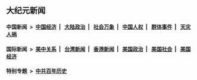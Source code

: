 ## 大纪元新闻

#### 中国新闻 &nbsp;>&nbsp; [中国经济](indexes/ncid283/README.md?05281245) &nbsp;| &nbsp; [大陆政治](indexes/ncid277/README.md?05281245) &nbsp;| &nbsp; [社会万象](indexes/ncid282/README.md?05281245) &nbsp;| &nbsp; [中国人权](indexes/ncid278/README.md?05281245) &nbsp;| &nbsp; [群体事件](indexes/ncid279/README.md?05281245) &nbsp;| &nbsp; [天灾人祸](indexes/ncid280/README.md?05281245)

#### 国际新闻 &nbsp;>&nbsp; [美中关系](indexes/nf1412576/README.md?05281245) &nbsp;| &nbsp; [台湾新闻](indexes/ncid1349361/README.md?05281245) &nbsp;| &nbsp; [香港新闻](indexes/ncid1349362/README.md?05281245) &nbsp;| &nbsp; [美国政治](indexes/ncid1078159/README.md?05281245) &nbsp;| &nbsp; [美国社会](indexes/ncid1078160/README.md?05281245) &nbsp;| &nbsp; [美国经济](indexes/ncid1078158/README.md?05281245)

#### 特别专题 &nbsp;>&nbsp; [中共百年历史](https://github.com/easy2view/epoch-special/blob/master/README.md?05281245)  
